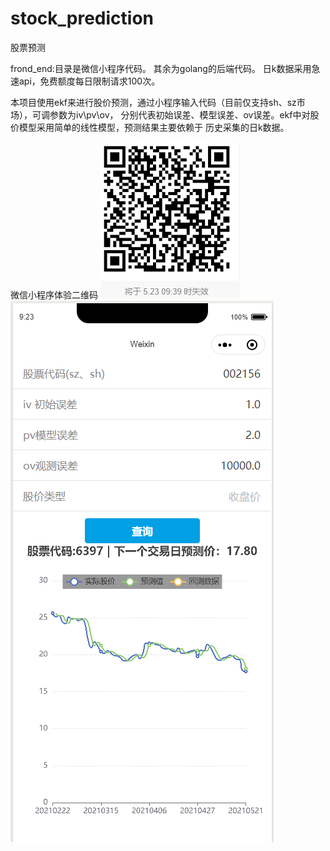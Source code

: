 # stock_prediction
股票预测

frond_end:目录是微信小程序代码。
其余为golang的后端代码。
日k数据采用急速api，免费额度每日限制请求100次。

本项目使用ekf来进行股价预测，通过小程序输入代码（目前仅支持sh、sz市场），可调参数为iv\pv\ov，
分别代表初始误差、模型误差、ov误差。ekf中对股价模型采用简单的线性模型，预测结果主要依赖于
历史采集的日k数据。

微信小程序体验二维码
![临时体验二维码](wx.Png)
![小程序内容](识别结果.Png)